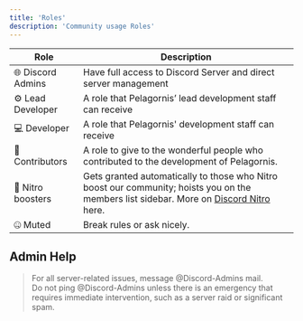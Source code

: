 ```yaml
---
title: 'Roles'
description: 'Community usage Roles'
---
```


|Role|Description|
|------|---------------------|
| 🌐 Discord Admins | Have full access to Discord Server and direct server management |
| ⚙️ Lead Developer | A role that Pelagornis’ lead development staff can receive |
| 💻 Developer | A role that Pelagornis' development staff can receive |
| 🤝 Contributors | A role to give to the wonderful people who contributed to the development of Pelagornis.  |
| 💎 Nitro boosters |Gets granted automatically to those who Nitro boost our community; hoists you on the members list sidebar. More on [Discord Nitro](https://support.discord.com/hc/en-us/articles/360028038352-Server-Boosting-FAQ) here.|
| 🤐 Muted | Break rules or ask nicely. |

## Admin Help

> For all server-related issues, message @Discord-Admins mail. <br/>
> Do not ping @Discord-Admins unless there is an emergency that requires immediate intervention, such as a server raid or significant spam.